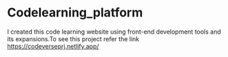 # Codelearning_platform
I created this code learning website using front-end development tools and its expansions.To see this project refer the link https://codeverseprj.netlify.app/
